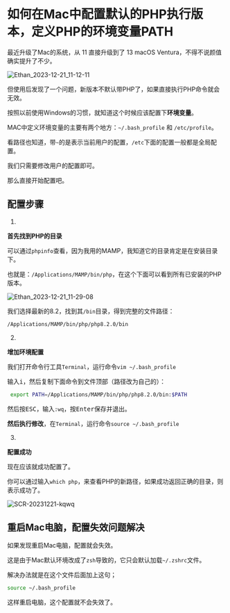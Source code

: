 # 如何在Mac中配置默认的PHP执行版本，定义PHP的环境变量PATH

最近升级了Mac的系统，从 11 直接升级到了 13 macOS Ventura，不得不说颜值确实提升了不少。

![Ethan_2023-12-21_11-12-11](https://pic.shejibiji.com/i/2023/12/21/6583ad22013dd.jpg)

但使用后发现了一个问题，新版本不默认带PHP了，如果直接执行PHP命令就会无效。

按照以前使用Windows的习惯，就知道这个时候应该配置下**环境变量**。

MAC中定义环境变量的主要有两个地方：`~/.bash_profile` 和 `/etc/profile`。

看路径也知道，带`~`的是表示当前用户的配置，`/etc`下面的配置一般都是全局配置。

我们只需要修改用户的配置即可。



那么直接开始配置吧。

## 配置步骤

1.

**首先找到PHP的目录**

可以通过`phpinfo`查看，因为我用的MAMP，我知道它的目录肯定是在安装目录下。

也就是：`/Applications/MAMP/bin/php`，在这个下面可以看到所有已安装的PHP版本。

![Ethan_2023-12-21_11-29-08](https://pic.shejibiji.com/i/2023/12/21/6583b128e0ef9.jpg)

我们选择最新的8.2，找到其`/bin`目录，得到完整的文件路径：

```bash
/Applications/MAMP/bin/php/php8.2.0/bin
```

2.

**增加环境配置**

我们打开命令行工具`Terminal`，运行命令`vim ~/.bash_profile`

输入<kbd>i</kbd>，然后复制下面命令到文件顶部（路径改为自己的）：

```bash
 export PATH=/Applications/MAMP/bin/php/php8.2.0/bin:$PATH
```

然后按<kbd>ESC</kbd>，输入`:wq`，按<kbd>Enter</kbd>保存并退出。

**然后执行修改**，在`Terminal`，运行命令`source ~/.bash_profile`

3.

**配置成功**

现在应该就成功配置了。

你可以通过输入`which php`，来查看PHP的新路径，如果成功返回正确的目录，则表示成功了。

![SCR-20231221-kqwq](https://pic.shejibiji.com/i/2023/12/21/6583b5e83f45e.png)

## 重启Mac电脑，配置失效问题解决

如果发现重启Mac电脑，配置就会失效。

这是由于Mac默认环境改成了`zsh`导致的，它只会默认加载`~/.zshrc`文件。

解决办法就是在这个文件后面加上这句；

```bash
source ~/.bash_profile
```

这样重启电脑，这个配置就不会失效了。
